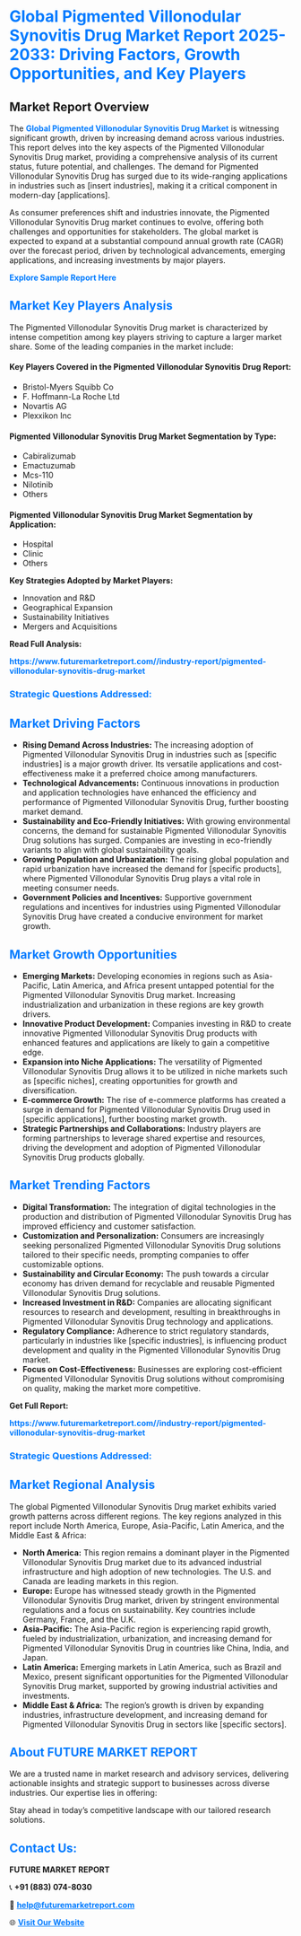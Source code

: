 <h1 style="color: #007BFF;">Global Pigmented Villonodular Synovitis Drug Market Report 2025-2033: Driving Factors, Growth Opportunities, and Key Players</h1>

<section id="overview">
<h2>Market Report Overview</h2>
<p>The <a href="https://www.futuremarketreport.com//industry-report/pigmented-villonodular-synovitis-drug-market" style="color: #007BFF; text-decoration: none;"><strong>Global Pigmented Villonodular Synovitis Drug Market</strong></a> is witnessing significant growth, driven by increasing demand across various industries. This report delves into the key aspects of the Pigmented Villonodular Synovitis Drug market, providing a comprehensive analysis of its current status, future potential, and challenges. The demand for Pigmented Villonodular Synovitis Drug has surged due to its wide-ranging applications in industries such as [insert industries], making it a critical component in modern-day [applications].</p>
<p>As consumer preferences shift and industries innovate, the Pigmented Villonodular Synovitis Drug market continues to evolve, offering both challenges and opportunities for stakeholders. The global market is expected to expand at a substantial compound annual growth rate (CAGR) over the forecast period, driven by technological advancements, emerging applications, and increasing investments by major players.</p>
</section>

<section id="overview">
<p><a href="https://www.futuremarketreport.com//request-sample/reportId=53508" style="color: #007BFF; text-decoration: none;"><strong>Explore Sample Report Here</strong></a></p>
</section>

<section id="key-players">
<h2 style="color: #007BFF;">Market Key Players Analysis</h2>
<p>The Pigmented Villonodular Synovitis Drug market is characterized by intense competition among key players striving to capture a larger market share. Some of the leading companies in the market include:</p>
<h4>Key Players Covered in the Pigmented Villonodular Synovitis Drug Report:</h4>
<ul><li>Bristol-Myers Squibb Co</li><li>F. Hoffmann-La Roche Ltd</li><li>Novartis AG</li><li>Plexxikon Inc</li></ul>
<h4>Pigmented Villonodular Synovitis Drug Market Segmentation by Type:</h4>
<ul><li>Cabiralizumab</li><li>Emactuzumab</li><li>Mcs-110</li><li>Nilotinib</li><li>Others</li></ul>

<h4>Pigmented Villonodular Synovitis Drug Market Segmentation by Application:</h4>
<ul><li>Hospital</li><li>Clinic</li><li>Others</li></ul>
<p><strong>Key Strategies Adopted by Market Players:</strong></p>
<ul>
<li>Innovation and R&D</li>
<li>Geographical Expansion</li>
<li>Sustainability Initiatives</li>
<li>Mergers and Acquisitions</li>
</ul>
</section>

<section>
<p><strong>Read Full Analysis: </strong></p><a href="https://www.futuremarketreport.com//industry-report/pigmented-villonodular-synovitis-drug-market" style="color: #007BFF; text-decoration: none;"><strong>https://www.futuremarketreport.com//industry-report/pigmented-villonodular-synovitis-drug-market</strong></a>
<h3 style="color: #007BFF;">Strategic Questions Addressed:</h3>
</section>

<section id="driving-factors">
<h2 style="color: #007BFF;">Market Driving Factors</h2>
<ul>
<li><strong>Rising Demand Across Industries:</strong> The increasing adoption of Pigmented Villonodular Synovitis Drug in industries such as [specific industries] is a major growth driver. Its versatile applications and cost-effectiveness make it a preferred choice among manufacturers.</li>
<li><strong>Technological Advancements:</strong> Continuous innovations in production and application technologies have enhanced the efficiency and performance of Pigmented Villonodular Synovitis Drug, further boosting market demand.</li>
<li><strong>Sustainability and Eco-Friendly Initiatives:</strong> With growing environmental concerns, the demand for sustainable Pigmented Villonodular Synovitis Drug solutions has surged. Companies are investing in eco-friendly variants to align with global sustainability goals.</li>
<li><strong>Growing Population and Urbanization:</strong> The rising global population and rapid urbanization have increased the demand for [specific products], where Pigmented Villonodular Synovitis Drug plays a vital role in meeting consumer needs.</li>
<li><strong>Government Policies and Incentives:</strong> Supportive government regulations and incentives for industries using Pigmented Villonodular Synovitis Drug have created a conducive environment for market growth.</li>
</ul>
</section>

<section id="growth-opportunities">
<h2 style="color: #007BFF;">Market Growth Opportunities</h2>
<ul>
<li><strong>Emerging Markets:</strong> Developing economies in regions such as Asia-Pacific, Latin America, and Africa present untapped potential for the Pigmented Villonodular Synovitis Drug market. Increasing industrialization and urbanization in these regions are key growth drivers.</li>
<li><strong>Innovative Product Development:</strong> Companies investing in R&D to create innovative Pigmented Villonodular Synovitis Drug products with enhanced features and applications are likely to gain a competitive edge.</li>
<li><strong>Expansion into Niche Applications:</strong> The versatility of Pigmented Villonodular Synovitis Drug allows it to be utilized in niche markets such as [specific niches], creating opportunities for growth and diversification.</li>
<li><strong>E-commerce Growth:</strong> The rise of e-commerce platforms has created a surge in demand for Pigmented Villonodular Synovitis Drug used in [specific applications], further boosting market growth.</li>
<li><strong>Strategic Partnerships and Collaborations:</strong> Industry players are forming partnerships to leverage shared expertise and resources, driving the development and adoption of Pigmented Villonodular Synovitis Drug products globally.</li>
</ul>
</section>

<section id="trending-factors">
<h2 style="color: #007BFF;">Market Trending Factors</h2>
<ul>
<li><strong>Digital Transformation:</strong> The integration of digital technologies in the production and distribution of Pigmented Villonodular Synovitis Drug has improved efficiency and customer satisfaction.</li>
<li><strong>Customization and Personalization:</strong> Consumers are increasingly seeking personalized Pigmented Villonodular Synovitis Drug solutions tailored to their specific needs, prompting companies to offer customizable options.</li>
<li><strong>Sustainability and Circular Economy:</strong> The push towards a circular economy has driven demand for recyclable and reusable Pigmented Villonodular Synovitis Drug solutions.</li>
<li><strong>Increased Investment in R&D:</strong> Companies are allocating significant resources to research and development, resulting in breakthroughs in Pigmented Villonodular Synovitis Drug technology and applications.</li>
<li><strong>Regulatory Compliance:</strong> Adherence to strict regulatory standards, particularly in industries like [specific industries], is influencing product development and quality in the Pigmented Villonodular Synovitis Drug market.</li>
<li><strong>Focus on Cost-Effectiveness:</strong> Businesses are exploring cost-efficient Pigmented Villonodular Synovitis Drug solutions without compromising on quality, making the market more competitive.</li>
</ul>
</section>

<section>
<p><strong>Get Full Report: </strong></p><a href="https://www.futuremarketreport.com//industry-report/pigmented-villonodular-synovitis-drug-market" style="color: #007BFF; text-decoration: none;"><strong>https://www.futuremarketreport.com//industry-report/pigmented-villonodular-synovitis-drug-market</strong></a>
<h3 style="color: #007BFF;">Strategic Questions Addressed:</h3>
</section>


<section id="regional-analysis">
<h2 style="color: #007BFF;">Market Regional Analysis</h2>
<p>The global Pigmented Villonodular Synovitis Drug market exhibits varied growth patterns across different regions. The key regions analyzed in this report include North America, Europe, Asia-Pacific, Latin America, and the Middle East & Africa:</p>
<ul>
<li><strong>North America:</strong> This region remains a dominant player in the Pigmented Villonodular Synovitis Drug market due to its advanced industrial infrastructure and high adoption of new technologies. The U.S. and Canada are leading markets in this region.</li>
<li><strong>Europe:</strong> Europe has witnessed steady growth in the Pigmented Villonodular Synovitis Drug market, driven by stringent environmental regulations and a focus on sustainability. Key countries include Germany, France, and the U.K.</li>
<li><strong>Asia-Pacific:</strong> The Asia-Pacific region is experiencing rapid growth, fueled by industrialization, urbanization, and increasing demand for Pigmented Villonodular Synovitis Drug in countries like China, India, and Japan.</li>
<li><strong>Latin America:</strong> Emerging markets in Latin America, such as Brazil and Mexico, present significant opportunities for the Pigmented Villonodular Synovitis Drug market, supported by growing industrial activities and investments.</li>
<li><strong>Middle East & Africa:</strong> The region’s growth is driven by expanding industries, infrastructure development, and increasing demand for Pigmented Villonodular Synovitis Drug in sectors like [specific sectors].</li>
</ul>
</section>

<footer>
<h2 style="color: #007BFF;">About FUTURE MARKET REPORT</h2>
<p>We are a trusted name in market research and advisory services, delivering actionable insights and strategic support to businesses across diverse industries. Our expertise lies in offering:</p>

<p>Stay ahead in today’s competitive landscape with our tailored research solutions.</p>

<h2 style="color: #007BFF;">Contact Us:</h2>
<p><strong>FUTURE MARKET REPORT</strong></p>
<p>📞 <strong>+91 (883) 074-8030</strong></p>
<p>📧 <strong><a href="mailto:help@futuremarketreport.com" style="color: #007BFF;">help@futuremarketreport.com</a></strong></p>
<p>🌐 <strong><a href="https://www.futuremarketreport.com/" style="color: #007BFF;">Visit Our Website</a></strong></p>
</footer>